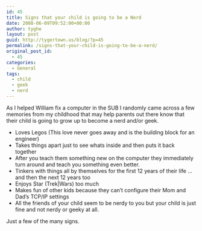 ```yaml
---
id: 45
title: Signs that your child is going to be a Nerd
date: 2008-06-09T09:52:00+00:00
author: tyghe
layout: post
guid: http://tygertown.us/blog/?p=45
permalink: /signs-that-your-child-is-going-to-be-a-nerd/
original_post_id:
  - 45
categories:
  - General
tags:
  - child
  - geek
  - nerd
---
```

As I helped William fix a computer in the SUB I randomly came across a few memories from my childhood that may help parents out there know that their child is going to grow up to become a nerd and/or geek.

  * Loves Legos (This love never goes away and is the building block for an engineer)
  * Takes things apart just to see whats inside and then puts it back together
  * After you teach them something new on the computer they immediately turn around and teach you something even better.
  * Tinkers with things all by themselves for the first 12 years of their life &#8230; and then the next 12 years too
  * Enjoys Star (Trek|Wars) too much
  * Makes fun of other kids because they can&#8217;t configure their Mom and Dad&#8217;s TCP/IP settings
  * All the friends of your child seem to be nerdy to you but your child is just fine and not nerdy or geeky at all.

Just a few of the many signs.